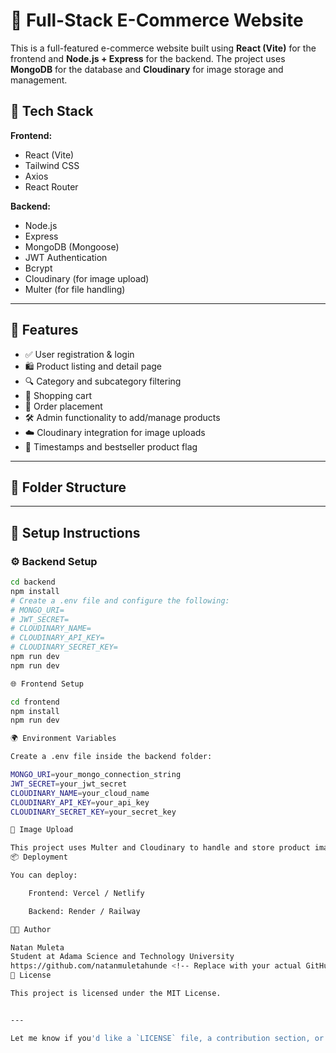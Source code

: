 # 🛒 Full-Stack E-Commerce Website

This is a full-featured e-commerce website built using **React (Vite)** for the frontend and **Node.js + Express** for the backend. The project uses **MongoDB** for the database and **Cloudinary** for image storage and management.

## 🚀 Tech Stack

**Frontend:**
- React (Vite)
- Tailwind CSS
- Axios
- React Router

**Backend:**
- Node.js
- Express
- MongoDB (Mongoose)
- JWT Authentication
- Bcrypt
- Cloudinary (for image upload)
- Multer (for file handling)

---

## 🔑 Features

- ✅ User registration & login
- 🛍️ Product listing and detail page
- 🔍 Category and subcategory filtering
- 🛒 Shopping cart
- 🧾 Order placement
- 🛠️ Admin functionality to add/manage products
- ☁️ Cloudinary integration for image uploads
- 📅 Timestamps and bestseller product flag

---

## 📁 Folder Structure

  
---

## 🧪 Setup Instructions

### ⚙️ Backend Setup

```bash
cd backend
npm install
# Create a .env file and configure the following:
# MONGO_URI=
# JWT_SECRET=
# CLOUDINARY_NAME=
# CLOUDINARY_API_KEY=
# CLOUDINARY_SECRET_KEY=
npm run dev
npm run dev

🌐 Frontend Setup

cd frontend
npm install
npm run dev

🌍 Environment Variables

Create a .env file inside the backend folder:

MONGO_URI=your_mongo_connection_string
JWT_SECRET=your_jwt_secret
CLOUDINARY_NAME=your_cloud_name
CLOUDINARY_API_KEY=your_api_key
CLOUDINARY_SECRET_KEY=your_secret_key

📸 Image Upload

This project uses Multer and Cloudinary to handle and store product images securely in the cloud.
📦 Deployment

You can deploy:

    Frontend: Vercel / Netlify

    Backend: Render / Railway

👨‍💻 Author

Natan Muleta
Student at Adama Science and Technology University
https://github.com/natanmuletahunde <!-- Replace with your actual GitHub if needed -->
📃 License

This project is licensed under the MIT License.


---

Let me know if you'd like a `LICENSE` file, a contribution section, or live preview badges added.
